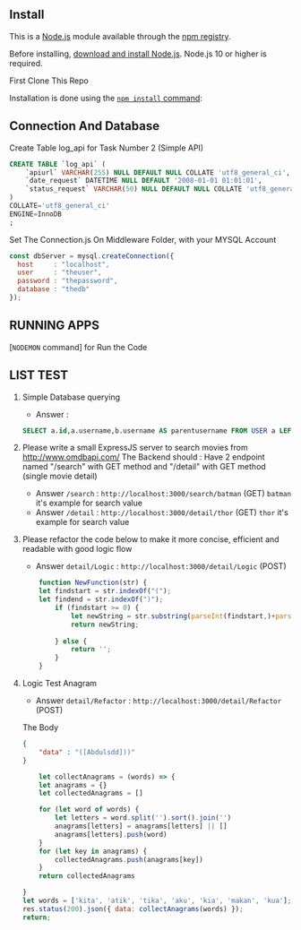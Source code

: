 ## Install

This is a [Node.js](https://nodejs.org/en/) module available through the
[npm registry](https://www.npmjs.com/).

Before installing, [download and install Node.js](https://nodejs.org/en/download/).
Node.js 10 or higher is required.

First Clone This Repo

Installation is done using the
[`npm install` command](https://docs.npmjs.com/getting-started/installing-npm-packages-locally):

## Connection And Database
Create Table log_api for Task Number 2 (Simple API)
```SQL
CREATE TABLE `log_api` (
	`apiurl` VARCHAR(255) NULL DEFAULT NULL COLLATE 'utf8_general_ci',
	`date_request` DATETIME NULL DEFAULT '2008-01-01 01:01:01',
	`status_request` VARCHAR(50) NULL DEFAULT NULL COLLATE 'utf8_general_ci'
)
COLLATE='utf8_general_ci'
ENGINE=InnoDB
;
```



Set The Connection.js On Middleware Folder, with your MYSQL Account
```javascript
const dbServer = mysql.createConnection({
  host     : "localhost",
  user     : "theuser",
  password : "thepassword",
  database : "thedb"
});
```

## RUNNING APPS

[`NODEMON` command] for Run the Code

## LIST TEST
1. Simple Database querying
    - Answer : 
    ```sql
    SELECT a.id,a.username,b.username AS parentusername FROM USER a LEFT JOIN USER b ON a.parent=b.id ORDER BY a.id ASC;
    ```
2. Please write a small ExpressJS server to search movies from http://www.omdbapi.com/ The Backend should :
    Have 2 endpoint named "/search" with GET method and "/detail" with GET method
    (single movie detail)
    - Answer `/search` : `http://localhost:3000/search/batman` (GET) `batman` it's example for search value
    - Answer `/detail` : `http://localhost:3000/detail/thor` (GET) `thor` it's example for search value
3. Please refactor the code below to make it more concise, efficient and readable
with good logic flow
    - Answer `detail/Logic` : `http://localhost:3000/detail/Logic` (POST)

    ```javascript
        function NewFunction(str) {
        let findstart = str.indexOf("(");
        let findend = str.indexOf(")");
            if (findstart >= 0) {
                let newString = str.substring(parseInt(findstart,)+parseInt(1), findend)
                return newString;
                
            } else {
                return '';
            }        
        }
    ```

4.  Logic Test Anagram
    - Answer `detail/Refactor` : `http://localhost:3000/detail/Refactor` (POST)
    
    The Body
    ```json
    {
        "data" : "([Abdulsdd]))"
    }
    ```

    ```javascript
        let collectAnagrams = (words) => {
        let anagrams = {}
        let collectedAnagrams = []

        for (let word of words) {
            let letters = word.split('').sort().join('')
            anagrams[letters] = anagrams[letters] || []
            anagrams[letters].push(word)
        }
        for (let key in anagrams) {
            collectedAnagrams.push(anagrams[key])
        }
        return collectedAnagrams

    }
    let words = ['kita', 'atik', 'tika', 'aku', 'kia', 'makan', 'kua'];
    res.status(200).json({ data: collectAnagrams(words) });
    return;
    ```

